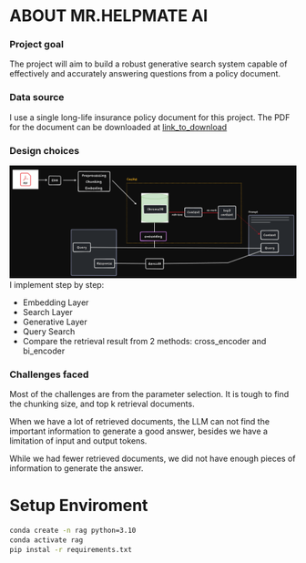 # ABOUT MR.HELPMATE AI
### Project goal
The project will aim to build a robust generative search system capable of effectively and accurately answering questions from a policy document.

### Data source
I use a single long-life insurance policy document for this project. The PDF for the document can be downloaded at [link_to_download](https://drive.google.com/file/d/1_SJjkgTLO0xPJx8bfoRZoSMx9xVw9o0L/view?usp=sharing)

### Design choices
![image.png](image/image.png)
I implement step by step:
- Embedding Layer
- Search Layer 
- Generative Layer
- Query Search
- Compare the retrieval result from 2 methods: cross_encoder and bi_encoder

### Challenges faced
Most of the challenges are from the parameter selection. It is tough to find the chunking size, and top k retrieval documents.

When we have a lot of retrieved documents, the LLM can not find the important information to generate a good answer, besides we have a limitation of input and output tokens.

While we had fewer retrieved documents, we did not have enough pieces of information to generate the answer.

# Setup Enviroment
```bash
conda create -n rag python=3.10
conda activate rag
pip instal -r requirements.txt
```